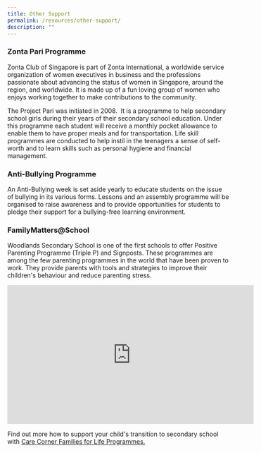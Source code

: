 ```yaml
---
title: Other Support
permalink: /resources/other-support/
description: ""
---
```

### Zonta Pari Programme

Zonta Club of Singapore is part of Zonta International, a worldwide service organization of women executives in business and the professions passionate about advancing the status of women in Singapore, around the region, and worldwide. It is made up of a fun loving group of women who enjoys working together to make contributions to the community.

The Project Pari was initiated in 2008. &nbsp;It is a programme to help secondary school girls during their years of their secondary school education. Under this programme each student will receive a monthly pocket allowance to enable them to have proper meals and for transportation. Life skill programmes are conducted to help instil in the teenagers a sense of self-worth and to learn skills such as personal hygiene and financial management.

### Anti-Bullying Programme

An Anti-Bullying week is set aside yearly to educate students on the issue of bullying in its various forms. Lessons and an assembly programme will be organised to raise awareness and to provide opportunities for students to pledge their support for a bullying-free learning environment.

### FamilyMatters@School

Woodlands Secondary School is one of the first schools to offer Positive Parenting Programme (Triple P) and Signposts. These programmes are among the few parenting programmes in the world that have been proven to work. They provide parents with tools and strategies to improve their children's behaviour and reduce parenting stress.

<center><iframe width="560" height="315" src="https://www.youtube.com/embed/1d4EruZ4f6M" title="YouTube video player" frameborder="0" allow="accelerometer; autoplay; clipboard-write; encrypted-media; gyroscope; picture-in-picture" allowfullscreen=""></iframe></center>

Find out more how to support your child's transition to secondary school with [Care Corner Families for Life Programmes.](https://www.carecorner.org.sg/services/parenting-support/)
